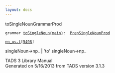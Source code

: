 ```yaml
---
layout: docs
---
```

<span class="title">toSingleNoun</span><span class="type">GrammarProd</span>

`grammar `<span class="classExtLink">[`toSingleNoun(main)`](../object/toSingleNoun(main).html)</span>` :   `[`PrepSingleNounProd`](../object/PrepSingleNounProd.html)

[`en_us.t`](../file/en_us.t.html)`[`[`5498`](../source/en_us.t.html#5498)`]`

<div class="gramrule">

singleNoun-\>np\_ \| 'to' singleNoun-\>np\_

</div>

<div class="ftr">

TADS 3 Library Manual  
Generated on 5/16/2013 from TADS version 3.1.3

</div>
